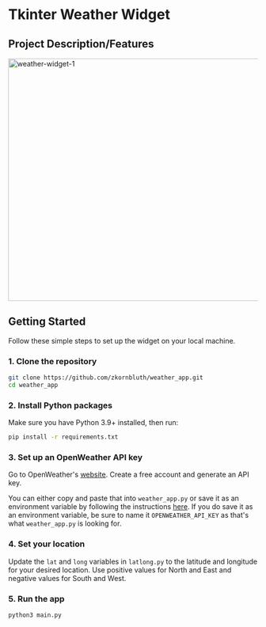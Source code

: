 # Tkinter Weather Widget

## Project Description/Features
<img width="512" height="490" alt="weather-widget-1" src="https://github.com/user-attachments/assets/50272028-0954-413c-812b-983d654e10bf" />

## Getting Started

Follow these simple steps to set up the widget on your local machine.

### 1. Clone the repository

```bash
git clone https://github.com/zkornbluth/weather_app.git
cd weather_app
```

### 2. Install Python packages
Make sure you have Python 3.9+ installed, then run:

```bash
pip install -r requirements.txt
```

### 3. Set up an OpenWeather API key
Go to OpenWeather's [website](https://openweathermap.org/). Create a free account and generate an API key. 

You can either copy and paste that into `weather_app.py` or save it as an environment variable by following the instructions [here](https://www.alibabacloud.com/help/en/model-studio/configure-api-key-through-environment-variables). If you do save it as an environment variable, be sure to name it `OPENWEATHER_API_KEY` as that's what `weather_app.py` is looking for.

### 4. Set your location

Update the `lat` and `long` variables in `latlong.py` to the latitude and longitude for your desired location. Use positive values for North and East and negative values for South and West.

### 5. Run the app

```bash
python3 main.py
```
